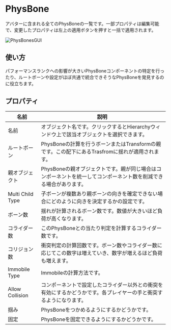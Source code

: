﻿# PhysBone

アバターに含まれる全てのPhysBoneの一覧です。一部プロパティは編集可能で、変更したプロパティは左上の適用ボタンを押すと一括で適用されます。

![PhysBonesGUI](/images/ja_JP/PhysBonesGUI.png "PhysBonesGUI")
## 使い方

パフォーマンスランクへの影響が大きいPhysBoneコンポーネントの特定を行ったり、ルートボーンや設定がほぼ共通で統合できそうなPhysBoneを発見するのに役立ちます。

## プロパティ

|名前|説明|
|-|-|
|名前|オブジェクト名です。クリックするとHierarchyウィンドウ上で該当オブジェクトを選択できます。|
|ルートボーン|PhysBoneの計算を行うボーンまたはTransformの親です。この配下にあるTrasfromに揺れが適用されます。|
|親オブジェクト|PhysBoneの親オブジェクトです。親が同じ場合はコンポーネントを統一してコンポーネント数を削減できる場合があります。|
|Multi Child Type|子ボーンが複数あり親ボーンの向きを確定できない場合にどのように向きを決定するかの設定です。|
|ボーン数|揺れが計算されるボーン数です。数値が大きいほど負荷が高くなります。|
|コライダー数|このPhysBoneとの当たり判定を計算するコライダー数です。|
|コリジョン数|衝突判定の計算回数です。ボーン数やコライダー数に応じてこの数字は増えていき、数字が増えるほど負荷も増えます。|
|Immobile Type|Immobileの計算方法です。|
|Allow Collision|コンポーネントで設定したコライダー以外との衝突を有効にするかどうかです。各プレイヤーの手と衝突するようになります。|
|掴み|PhysBoneをつかめるようにするかどうかです。|
|固定|PhysBoneを固定できるようにするかどうかです。|

